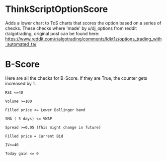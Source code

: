 # ThinkScriptOptionScore
Adds a lower chart to ToS charts that scores the option based on a series of checks. These checks where 'made' by u/dj_options from reddit r/algotrading,
original post can be found here: https://www.reddit.com/r/algotrading/comments/ldkt1z/options_trading_with_automated_ta/

# B-Score
Here are all the checks for B-Score. If they are True, the counter gets increased by 1.

    RSI <=40

    Volume >=100

    Filled price <= Lower Bollinger band

    SMA ( 5 days) <= VWAP

    Spread >=0.05 (This might change in future)

    Filled price = Current Bid

    IV<=40

    Today gain <= 0
